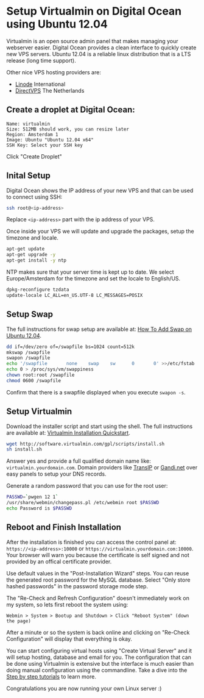 # Setup Virtualmin on Digital Ocean using Ubuntu 12.04

Virtualmin is an open source admin panel that
makes managing your webserver easier. Digital Ocean
provides a clean interface to quickly create new
VPS servers. Ubuntu 12.04 is a reliable linux
distribution that is a LTS release (long time support).

Other nice VPS hosting providers are:
- [Linode](https://www.linode.com/) International
- [DirectVPS](https://www.directvps.nl/) The Netherlands

## Create a droplet at Digital Ocean:

```
Name: virtualmin
Size: 512MB should work, you can resize later
Region: Amsterdam 1
Image: Ubuntu "Ubuntu 12.04 x64"
SSH Key: Select your SSH key
```

Click "Create Droplet"

## Inital Setup

Digital Ocean shows the IP address of your new VPS
and that can be used to connect using SSH:

```bash
ssh root@<ip-address>
```

Replace `<ip-address>` part with the ip address of your
VPS.

Once inside your VPS we will update and upgrade the
packages, setup the timezone and locale.

```bash
apt-get update
apt-get upgrade -y
apt-get install -y ntp
```

NTP makes sure that your server time is kept up to date.
We select Europe/Amsterdam for the timezone and set the
locale to English/US.

```bash
dpkg-reconfigure tzdata
update-locale LC_ALL=en_US.UTF-8 LC_MESSAGES=POSIX
```

## Setup Swap

The full instructions for swap setup are available at:
[How To Add Swap on Ubuntu 12.04](https://www.digitalocean.com/community/articles/how-to-add-swap-on-ubuntu-12-04).

```bash
dd if=/dev/zero of=/swapfile bs=1024 count=512k
mkswap /swapfile
swapon /swapfile
echo '/swapfile       none    swap    sw      0       0' >>/etc/fstab
echo 0 > /proc/sys/vm/swappiness
chown root:root /swapfile
chmod 0600 /swapfile
```

Confirm that there is a swapfile displayed when you execute `swapon -s`.

## Setup Virtualmin

Download the installer script and start using the shell. The full
instructions are available at:
[Virtualmin Installation Quickstart](http://www.virtualmin.com/documentation/installation/automated).

```bash
wget http://software.virtualmin.com/gpl/scripts/install.sh
sh install.sh
```

Answer yes and provide a full qualified domain name like:
`virtualmin.yourdomain.com`. Domain providers like
[TransIP](https://www.transip.nl/)
or [Gandi.net](https://www.gandi.net/) over easy panels to setup your DNS records.

Generate a random password that you can use for the root user:

```bash
PASSWD=`pwgen 12 1`
/usr/share/webmin/changepass.pl /etc/webmin root $PASSWD
echo Password is $PASSWD
```

## Reboot and Finish Installation

After the installation is finished you can access the control panel at:
`https://<ip-address>:10000` or `https://virtualmin.yourdomain.com:10000`.
Your browser will warn you because the certificate is self signed
and not provided by an offical certificate provider. 

Use default values in the "Post-Installation Wizard" steps. You can reuse the
generated root password for the MySQL database. Select "Only store hashed
passwords" in the password storage mode step.

The "Re-Check and Refresh Configuration" doesn't immediately work on
my system, so lets first reboot the system using:

```
Webmin > System > Bootup and Shutdown > Click "Reboot System" (down the page)
```

After a minute or so the system is back online and clicking on "Re-Check
Configuration" will display that everything is okay.

You can start configuring virtual hosts using "Create Virtual
Server" and it will setup hosting, database and email for you.
The configuration that can be done using Virtualmin is extensive but the interface is
much easier than doing manual configuration using the commandline.
Take a dive into the [Step by step tutorials](http://www.virtualmin.com/documentation/tutorial)
to learn more.

Congratulations you are now running your own Linux server :)
